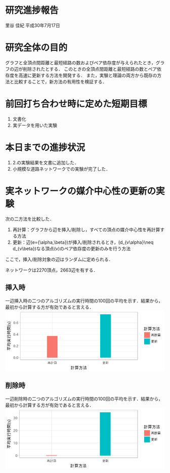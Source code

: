 研究進捗報告
================
里谷 佳紀
平成30年7月17日

# 研究全体の目的

グラフと全頂点間距離と最短経路の数およびペア依存度が与えられたとき，グラフの辺が削除されたとする．
このときの全頂点間距離と最短経路の数とペア依存度を高速に更新する方法を開発する．
また，実験と理論の両方から既存の方法と比較することで，新方法の有用性を検証する．

# 前回打ち合わせ時に定めた短期目標

1.  文書化
2.  実データを用いた実験

# 本日までの進捗状況

1.  2.の実験結果を文書に追加した．
2.  小規模な道路ネットワークでの実験が完了した．

# 実ネットワークの媒介中心性の更新の実験

次の二方法を比較した．

1.  再計算：グラフから辺を挿入/削除し，すべての頂点の媒介中心性を再計算する方法
2.  更新：辺\(e=\{\alpha,\beta\}\)が挿入/削除されるとき，\(d_{v\alpha}\neq d_{v\beta}\)なる頂点\(v\)のペア依存度の更新のみを行う方法

ここで，挿入/削除対象の辺はランダムに定められる．

ネットワークは2270頂点，2663辺を有する．

## 挿入時

一辺挿入時の二つのアルゴリズムの実行時間の100回の平均を示す．結果から，最初から計算する方が有効であると言える．
<img src="week12_files/figure-gfm/fig1-1.png" style="display: block; margin: auto;" />

## 削除時

一辺削除時の二つのアルゴリズムの実行時間の100回の平均を示す．結果から，最初から計算する方が有効であると言える．
<img src="week12_files/figure-gfm/fig2-1.png" style="display: block; margin: auto;" />
